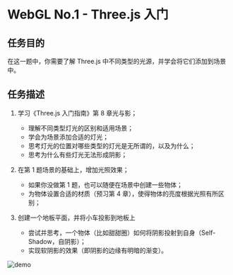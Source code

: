 # WebGL No.1 - Three.js 入门

## 任务目的

在这一题中，你需要了解 Three.js 中不同类型的光源，并学会将它们添加到场景中。

## 任务描述

1. 学习《Three.js 入门指南》第 8 章光与影；
    * 理解不同类型灯光的区别和适用场景；
    * 学会为场景添加合适的灯光；
    * 思考灯光的位置对哪些类型的灯光是无所谓的，以及为什么；
    * 思考为什么有些灯光无法形成阴影；

2. 在第 1 题场景的基础上，增加光照效果；
    * 如果你没做第 1 题，也可以随便在场景中创建一些物体；
    * 为物体设置合适的材质（预习第 4 章），使得物体的亮度根据光照有所区别；

3. 创建一个地板平面，并将小车投影到地板上
    * 尝试并思考，一个物体（比如甜甜圈）如何将阴影投射到自身（Self-Shadow，自阴影）；
    * 实现软阴影的效果（即阴影的边缘有明暗的渐变）。

![demo](https://ooo.0o0.ooo/2017/03/19/58ce7506af7f8.png)